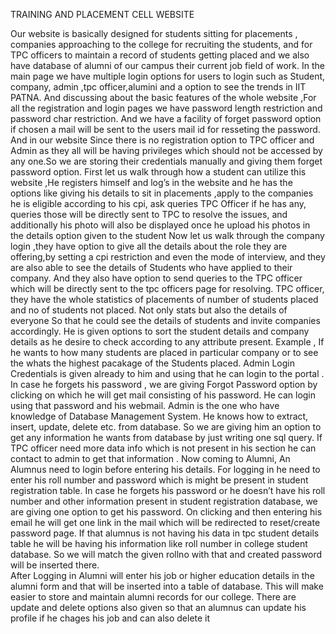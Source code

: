 TRAINING AND PLACEMENT CELL WEBSITE

Our website is basically designed for students sitting for placements , companies approaching to the college for recruiting the students, and for TPC officers to maintain a record of students  getting placed and we also have database of alumni of our campus their current job  field of work.
In the main page we have multiple login options for users to login such as Student, company, admin ,tpc officer,alumini and a option to see the trends in IIT PATNA.
And discussing about the basic features of the whole website ,For all the registration and login pages we have password length restriction and password char restriction. And we have a facility of forget password option if chosen a mail will be sent to the users mail id for resseting the password.
And in our website Since there is no registration option to TPC officer and Admin as they all will be having privileges which should not be accessed by any one.So we are storing their credentials manually and giving them forget password option.
First let us walk through  how a student can utilize this website ,He registers himself and log’s in the website and he has the options like giving his details to sit in placements ,apply to the companies he is eligible according to his cpi, ask queries TPC Officer if he has any, queries those will be directly sent to TPC to resolve the issues, and additionally his photo will also be displayed once he upload his photos in the details option  given to the student
Now let us walk through the company login ,they have option to give all the details about the role they are offering,by setting a cpi restriction  and even the mode of interview, and they are also able to see the details of Students who have applied to their company. And they also have option to send queries to the TPC officer which will be directly sent to the tpc officers page for resolving.
TPC officer, they have the whole statistics of placements of number of students placed and no of students not placed. Not only stats but also the details of everyone So that he could see the details of students and invite companies accordingly. He is given options to sort the student details and company details as he desire to check according to any attribute present. Example , If he wants to how many students are placed in particular company or to see the whats  the highest pacakage of the Students placed.
Admin Login Credentials is given already to him and using that he can login to the portal . In case he forgets his password , we are giving Forgot Password option by clicking on which he will get mail consisting of his password. He can login using that password and his webmail.
Admin is the one who have knowledge of Database Management System. He knows how to extract, insert, update, delete etc. from database. So we are giving him an option to get any information  he wants from database by just writing one sql query. If TPC officer need more data info which is not present in his section he can contact to admin to get that information .
Now coming to Alumni, An Alumnus need to login before entering his details. For logging in he need to enter his roll number and password which is might be present in student registration table. In case he forgets his password or he doesn’t have his roll number and other information present in student registration database, we are giving one option to get his password. On clicking and then entering his email  he will get one link in the mail which will be redirected to reset/create  password page. If that alumnus is not having his data in tpc student details table he will be having his information like roll number in college student database. So we will match the given rollno with that and created password will be inserted there.  
After Logging in Alumni will enter his job or higher education details in the alumni form and that will be inserted into a table of database. This will make easier to store and maintain alumni records for our college. There are update and delete options also given so that an alumnus can update his profile if he chages his job and can also delete it
